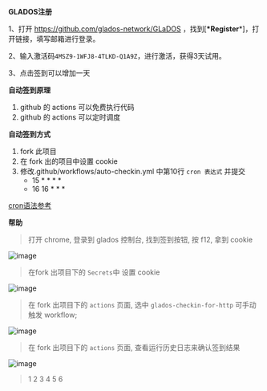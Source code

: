 **GLADOS注册**

1、打开 <https://github.com/glados-network/GLaDOS> ，找到[**\*Register***]，打开链接，填写邮箱进行登录。

2、输入激活码`4MSZ9-1WFJ8-4TLKD-Q1A9Z`，进行激活，获得3天试用。

3、点击签到可以增加一天

**自动签到原理**

1. github 的 actions 可以免费执行代码
2. github 的 actions 可以定时调度

**自动签到方式**

1. fork 此项目
2. 在 fork 出的项目中设置 cookie
3. 修改.github/workflows/auto-checkin.yml 中第10行 `cron 表达式` 并提交
    - 15 * * * * 
    - 16 16 * * *
  
[cron语法参考](https://docs.github.com/cn/free-pro-team@latest/actions/reference/events-that-trigger-workflows#%E8%AE%A1%E5%88%92)


**帮助**
> 打开 chrome, 登录到 glados 控制台, 找到签到按钮, 按 f12, 拿到 cookie  

![image](https://user-images.githubusercontent.com/23112609/96143045-50e80b80-0f35-11eb-8b84-61bcc2f2dac4.png)

> 在fork 出项目下的 `Secrets`中 设置 cookie

![image](https://user-images.githubusercontent.com/23112609/96195429-536f5300-0f7f-11eb-9c97-bf35bfcfdca0.png)

> 在 fork 出项目下的 `actions` 页面, 选中 `glados-checkin-for-http` 可手动触发 workflow;

![image](https://user-images.githubusercontent.com/23112609/96712912-6ac09d00-13d2-11eb-8f06-db18e5249a8e.png)

> 在 fork 出项目下的 `actions` 页面, 查看运行历史日志来确认签到结果

![image](https://user-images.githubusercontent.com/23112609/96226413-29408400-0fc5-11eb-9ef2-044aac8642e1.png)


> 1 2 3 4 5 6
